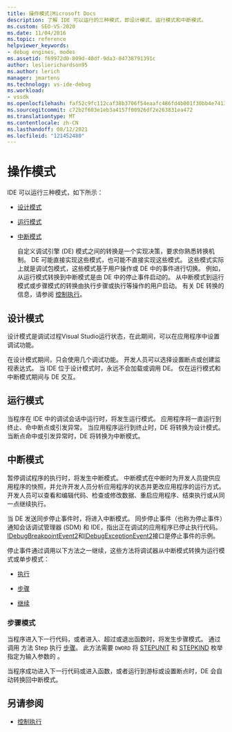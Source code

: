 ```yaml
---
title: 操作模式|Microsoft Docs
description: 了解 IDE 可以运行的三种模式，即设计模式、运行模式和中断模式。
ms.custom: SEO-VS-2020
ms.date: 11/04/2016
ms.topic: reference
helpviewer_keywords:
- debug engines, modes
ms.assetid: f69972d0-809d-40df-9da3-04738791391c
author: leslierichardson95
ms.author: lerich
manager: jmartens
ms.technology: vs-ide-debug
ms.workload:
- vssdk
ms.openlocfilehash: faf52c9fc112caf38b3706f54eaafc486fd4b001f30bb4e7413abed9f9e1b911
ms.sourcegitcommit: c72b2f603e1eb3a4157f00926df2e263831ea472
ms.translationtype: MT
ms.contentlocale: zh-CN
ms.lasthandoff: 08/12/2021
ms.locfileid: "121452480"
---
```

# <a name="operational-modes"></a>操作模式
IDE 可以运行三种模式，如下所示：

- [设计模式](#vsconoperationalmodesanchor1)

- [运行模式](#vsconoperationalmodesanchor2)

- [中断模式](#vsconoperationalmodesanchor3)

  自定义调试引擎 (DE) 模式之间的转换是一个实现决策，要求你熟悉转换机制。 DE 可能直接实现这些模式，也可能不直接实现这些模式。 这些模式实际上就是调试包模式，这些模式基于用户操作或 DE 中的事件进行切换。 例如，从运行模式转换到中断模式是由 DE 中的停止事件启动的。 从中断模式到运行模式或步骤模式的转换由执行步骤或执行等操作的用户启动。 有关 DE 转换的信息，请参阅 [控制执行](../../extensibility/debugger/control-of-execution.md)。

## <a name="design-mode"></a><a name="vsconoperationalmodesanchor1"></a> 设计模式
 设计模式是调试过程Visual Studio运行状态，在此期间，可以在应用程序中设置调试功能。

 在设计模式期间，只会使用几个调试功能。 开发人员可以选择设置断点或创建监视表达式。 当 IDE 位于设计模式时，永远不会加载或调用 DE。 仅在运行模式和中断模式期间与 DE 交互。

## <a name="run-mode"></a><a name="vsconoperationalmodesanchor2"></a> 运行模式
 当程序在 IDE 中的调试会话中运行时，将发生运行模式。 应用程序将一直运行到终止、命中断点或引发异常。 当应用程序运行到终止时，DE 将转换为设计模式。 当断点命中或引发异常时，DE 将转换为中断模式。

## <a name="break-mode"></a><a name="vsconoperationalmodesanchor3"></a> 中断模式
 暂停调试程序的执行时，将发生中断模式。 中断模式在中断时为开发人员提供应用程序的快照，并允许开发人员分析应用程序的状态并更改应用程序的运行方式。 开发人员可以查看和编辑代码、检查或修改数据、重启应用程序、结束执行或从同一点继续执行。

 当 DE 发送同步停止事件时，将进入中断模式。 同步停止事件（也称为停止事件）通知会话调试管理器 (SDM) 和 IDE，指出正在调试的应用程序已停止执行代码。 [IDebugBreakpointEvent2](../../extensibility/debugger/reference/idebugbreakpointevent2.md)和[IDebugExceptionEvent2](../../extensibility/debugger/reference/idebugexceptionevent2.md)接口是停止事件的示例。

 停止事件通过调用以下方法之一继续，这些方法将调试器从中断模式转换为运行模式或单步模式：

- [执行](../../extensibility/debugger/reference/idebugprocess3-execute.md)

- [步骤](../../extensibility/debugger/reference/idebugprocess3-step.md)

- [继续](../../extensibility/debugger/reference/idebugprocess3-continue.md)

### <a name="step-mode"></a><a name="vsconoperationalmodesanchor4"></a> 步骤模式
 当程序进入下一行代码，或者进入、超过或退出函数时，将发生步骤模式。 通过调用 方法 Step 执行 [步骤](../../extensibility/debugger/reference/idebugprocess3-step.md)。 此方法需要 `DWORD` 将 [STEPUNIT](../../extensibility/debugger/reference/stepunit.md) 和 [STEPKIND](../../extensibility/debugger/reference/stepkind.md) 枚举指定为输入参数的 。

 当程序成功进入下一行代码或进入函数，或者运行到游标或设置断点时，DE 会自动转换回中断模式。

## <a name="see-also"></a>另请参阅
- [控制执行](../../extensibility/debugger/control-of-execution.md)
